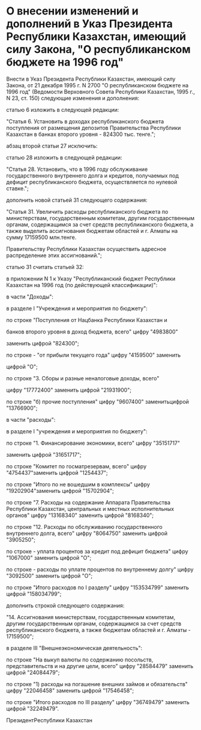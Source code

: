 # О внесении изменений и дополнений в Указ Президента Республики Казахстан, имеющий силу Закона, "О республиканском бюджете на 1996 год"

Внести в Указ Президента Республики Казахстан, имеющий силу Закона, от 21 декабря 1995 г. N 2700 "О республиканском бюджете на 1996 год" (Ведомости Верховного Совета Республики Казахстан, 1995 г., N 23, ст. 150) следующие изменения и дополнения:

статью 6 изложить в следующей редакции:

"Статья 6. Установить в доходах республиканского бюджета поступления от размещения депозитов Правительства Республики Казахстан в банках второго уровня - 824300 тыс. тенге.";

абзац второй статьи 27 исключить:

статью 28 изложить в следующей редакции:

"Статья 28. Установить, что в 1996 году обслуживание государственного внутреннего долга и кредитов, получаемых под дефицит республиканского бюджета, осуществляется по нулевой ставке.";

дополнить новой статьей 31 следующего содержания:

"Статья 31. Увеличить расходы республиканского бюджета по министерствам, государственным комитетам, другим государственным органам, содержащимся за счет средств республиканского бюджета, а также выделить ассигнования бюджетам областей и г. Алматы на сумму 17159500 млн.тенге.

Правительству Республики Казахстан осуществить адресное распределение этих ассигнований.";

статью 31 считать статьей 32:

в приложении N 1 к Указу "Республиканский бюджет Республики Казахстан на 1996 год (по действующей классификации)":

в части "Доходы":

в разделе I "Учреждения и мероприятия по бюджету":

по строке "Поступления от Нацбанка Республики Казахстан и

банков второго уровня в доход бюджета, всего" цифру "4983800"

заменить цифрой "824300";

по строке - "от прибыли текущего года" цифру "4159500" заменить

цифрой "О";

по строке "3. Сборы и разные неналоговые доходы, всего"

цифру "17772400" заменить цифрой "21931900";

по строке "б) прочие поступления" цифру "9607400" заменитьцифрой "13766900";

в части "расходы":

в разделе I "учреждения и мероприятия по бюджету":

по строке "1. Финансирование экономики, всего" цифру "35151717"

заменить цифрой "31651717";

по строке "Комитет по госматрезервам, всего" цифру "4754437"заменить цифрой "1254437";

по строке "Итого по не вошедшим в комплексы" цифру "19202904"заменить цифрой "15702904";

по строке "7. Расходы на содержание Аппарата Правительства Республики Казахстан, центральных и местных исполнительных органов" цифру "13168340" заменить цифрой "8168340";

по строке "12. Расходы по обслуживанию государственного внутреннего долга, всего" цифру "8064750" заменить цифрой "3905250";

по строке - уплата процентов за кредит под дефицит бюджета" цифру "1067000" заменить цифрой "О";

по строке - расходы по уплате процентов по внутреннему долгу" цифру "3092500" заменить цифрой "О";

по строке "Итого расходов по I разделу" цифру "153534799" заменить цифрой "158034799";

дополнить строкой следующего содержания:

"14. Ассигнования министерствам, государственным комитетам, другим государственным органам, содержащимся за счет средств республиканского бюджета, а также бюджетам областей и г. Алматы - 17159500";

в разделе III "Внешнеэкономическая деятельность":

по строке "На выкуп валюты по содержанию посольств, представительств и на другие цели, всего" цифру "28584479" заменить цифрой "24084479";

по строке "1) расходы на погашение внешних займов и обязательств" цифру "22046458" заменить цифрой "17546458";

по строке "Итого расходов по III разделу" цифру "36749479" заменить цифрой "32249479".

ПрезидентРеспублики Казахстан

